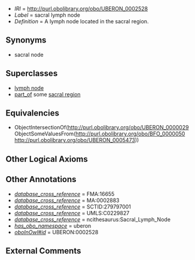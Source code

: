  * *IRI* = http://purl.obolibrary.org/obo/UBERON_0002528
 * *Label* = sacral lymph node
 * *Definition* = A lymph node located in the sacral region.

## Synonyms

 * sacral node

## Superclasses

 * [lymph node](../../UBERON/29/UBERON_0000029.md)
 * [part_of](../../BFO/50/BFO_0000050.md) some [sacral region](../../UBERON/73/UBERON_0005473.md)

## Equivalencies

 * ObjectIntersectionOf(<http://purl.obolibrary.org/obo/UBERON_0000029> ObjectSomeValuesFrom(<http://purl.obolibrary.org/obo/BFO_0000050> <http://purl.obolibrary.org/obo/UBERON_0005473>))

## Other Logical Axioms


## Other Annotations

 * *[database_cross_reference](../../ef/oboInOwl#hasDbXref.md)* = FMA:16655
 * *[database_cross_reference](../../ef/oboInOwl#hasDbXref.md)* = MA:0002883
 * *[database_cross_reference](../../ef/oboInOwl#hasDbXref.md)* = SCTID:279797001
 * *[database_cross_reference](../../ef/oboInOwl#hasDbXref.md)* = UMLS:C0229827
 * *[database_cross_reference](../../ef/oboInOwl#hasDbXref.md)* = ncithesaurus:Sacral_Lymph_Node
 * *[has_obo_namespace](../../ce/oboInOwl#hasOBONamespace.md)* = uberon
 * *[oboInOwl#id](../../id/oboInOwl#id.md)* = UBERON:0002528

## External Comments

